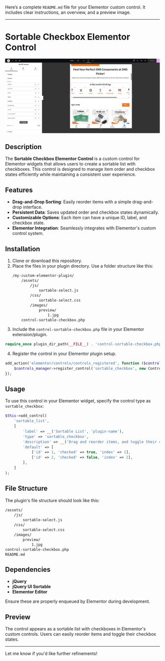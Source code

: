 Here’s a complete `README.md` file for your Elementor custom control. It includes clear instructions, an overview, and a preview image.

---

# Sortable Checkbox Elementor Control

![Preview](assets/images/preview/1.jpg)

## Description

The **Sortable Checkbox Elementor Control** is a custom control for Elementor widgets that allows users to create a sortable list with checkboxes. This control is designed to manage item order and checkbox states efficiently while maintaining a consistent user experience.

## Features

- **Drag-and-Drop Sorting**: Easily reorder items with a simple drag-and-drop interface.
- **Persistent Data**: Saves updated order and checkbox states dynamically.
- **Customizable Options**: Each item can have a unique ID, label, and checkbox state.
- **Elementor Integration**: Seamlessly integrates with Elementor's custom control system.

## Installation

1. Clone or download this repository.
2. Place the files in your plugin directory. Use a folder structure like this:
   ```
   /my-custom-elementor-plugin/
       /assets/
           /js/
               sortable-select.js
           /css/
               sortable-select.css
           /images/
               preview/
                   1.jpg
       control-sortable-checkbox.php
   ```
3. Include the `control-sortable-checkbox.php` file in your Elementor extension/plugin.

```php
require_once plugin_dir_path(__FILE__) . 'control-sortable-checkbox.php';
```

4. Register the control in your Elementor plugin setup.

```php
add_action('elementor/controls/controls_registered', function ($controls_manager) {
    $controls_manager->register_control('sortable_checkbox', new Control_Sortable_Checkbox());
});
```

## Usage

To use this control in your Elementor widget, specify the control type as `sortable_checkbox`:

```php
$this->add_control(
    'sortable_list',
    [
        'label' => __('Sortable List', 'plugin-name'),
        'type' => 'sortable_checkbox',
        'description' => __('Drag and reorder items, and toggle their checkbox state.', 'plugin-name'),
        'default' => [
            ['id' => 1, 'checked' => true, 'index' => 1],
            ['id' => 2, 'checked' => false, 'index' => 2],
        ],
    ]
);
```

## File Structure

The plugin's file structure should look like this:

```
/assets/
    /js/
        sortable-select.js
    /css/
        sortable-select.css
    /images/
        preview/
            1.jpg
control-sortable-checkbox.php
README.md
```

## Dependencies

- **jQuery**
- **jQuery UI Sortable**
- **Elementor Editor**

Ensure these are properly enqueued by Elementor during development.

## Preview

The control appears as a sortable list with checkboxes in Elementor's custom controls. Users can easily reorder items and toggle their checkbox states.

---

Let me know if you'd like further refinements!
